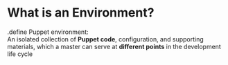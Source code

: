 
<!SLIDE>
# What is an Environment?
.define Puppet environment:<br/>
An isolated collection of **Puppet code**, configuration, and supporting materials, which a master can serve at **different points** in the development life cycle
